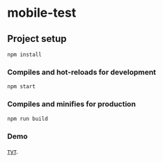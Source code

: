 # mobile-test

## Project setup

```
npm install
```

### Compiles and hot-reloads for development

```
npm start
```

### Compiles and minifies for production

```
npm run build
```

### Demo

[тут](https://nekosun.github.io/AstraLab-test/).

